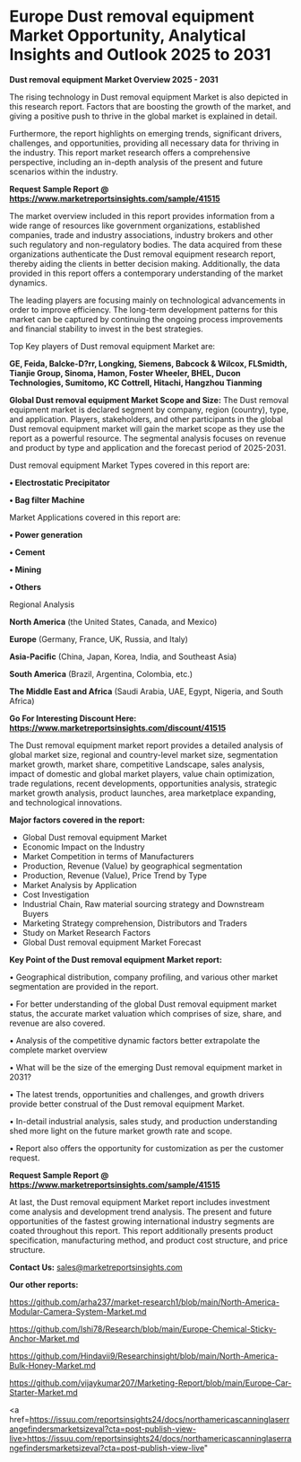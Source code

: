 # Europe Dust removal equipment Market Opportunity, Analytical Insights and Outlook 2025 to 2031

<Strong> Dust removal equipment Market Overview 2025 - 2031</strong>

The rising technology in Dust removal equipment Market is also depicted in this research report. Factors that are boosting the growth of the market, and giving a positive push to thrive in the global market is explained in detail.

Furthermore, the report highlights on emerging trends, significant drivers, challenges, and opportunities, providing all necessary data for thriving in the industry. This report market research offers a comprehensive perspective, including an in-depth analysis of the present and future scenarios within the industry.

<strong>Request Sample Report @ <a href=https://www.marketreportsinsights.com/sample/41515>https://www.marketreportsinsights.com/sample/41515</a></strong>

The market overview included in this report provides information from a wide range of resources like government organizations, established companies, trade and industry associations, industry brokers and other such regulatory and non-regulatory bodies. The data acquired from these organizations authenticate the Dust removal equipment research report, thereby aiding the clients in better decision making. Additionally, the data provided in this report offers a contemporary understanding of the market dynamics.

The leading players are focusing mainly on technological advancements in order to improve efficiency. The long-term development patterns for this market can be captured by continuing the ongoing process improvements and financial stability to invest in the best strategies.

Top Key players of Dust removal equipment Market are:

<strong>GE, Feida, Balcke-D?rr, Longking, Siemens, Babcock & Wilcox, FLSmidth, Tianjie Group, Sinoma, Hamon, Foster Wheeler, BHEL, Ducon Technologies, Sumitomo, KC Cottrell, Hitachi, Hangzhou Tianming</strong>

<strong><b>Global Dust removal equipment Market Scope and Size:</b></strong>
The Dust removal equipment market is declared segment by company, region (country), type, and application. Players, stakeholders, and other participants in the global Dust removal equipment market will gain the market scope as they use the report as a powerful resource. The segmental analysis focuses on revenue and product by type and application and the forecast period of 2025-2031.

Dust removal equipment Market Types covered in this report are:

<strong>•  Electrostatic Precipitator

•  Bag filter Machine</strong>

Market Applications covered in this report are:

<strong>•  Power generation

•  Cement

•  Mining

•  Others</strong> 

Regional Analysis

<strong>North America</strong> (the United States, Canada, and Mexico)

<strong>Europe</strong> (Germany, France, UK, Russia, and Italy)

<strong>Asia-Pacific</strong> (China, Japan, Korea, India, and Southeast Asia)

<strong>South America</strong> (Brazil, Argentina, Colombia, etc.)

<strong>The Middle East and Africa</strong> (Saudi Arabia, UAE, Egypt, Nigeria, and South Africa)

<strong>Go For Interesting Discount Here: <a href=https://www.marketreportsinsights.com/discount/41515>https://www.marketreportsinsights.com/discount/41515</a></strong>

The Dust removal equipment market report provides a detailed analysis of global market size, regional and country-level market size, segmentation market growth, market share, competitive Landscape, sales analysis, impact of domestic and global market players, value chain optimization, trade regulations, recent developments, opportunities analysis, strategic market growth analysis, product launches, area marketplace expanding, and technological innovations.

<strong><b>Major factors covered in the report:</b></strong>
<ul>
  <li>Global Dust removal equipment Market </li>
  <li>Economic Impact on the Industry</li>
  <li>Market Competition in terms of Manufacturers</li>
  <li>Production, Revenue (Value) by geographical segmentation</li>
  <li>Production, Revenue (Value), Price Trend by Type</li>
  <li>Market Analysis by Application</li>
  <li>Cost Investigation</li>
  <li>Industrial Chain, Raw material sourcing strategy and Downstream Buyers</li>
  <li>Marketing Strategy comprehension, Distributors and Traders</li>
  <li>Study on Market Research Factors</li>
  <li>Global Dust removal equipment Market Forecast</li>
</ul>

<strong><b>Key Point of the Dust removal equipment Market report:</b></strong>

• Geographical distribution, company profiling, and various other market segmentation are provided in the report.

• For better understanding of the global Dust removal equipment market status, the accurate market valuation which comprises of size, share, and revenue are also covered.

• Analysis of the competitive dynamic factors better extrapolate the complete market overview

• What will be the size of the emerging Dust removal equipment market in 2031?

• The latest trends, opportunities and challenges, and growth drivers provide better construal of the Dust removal equipment Market.

• In-detail industrial analysis, sales study, and production understanding shed more light on the future market growth rate and scope.

• Report also offers the opportunity for customization as per the customer request.

<strong>Request Sample Report @ <a href=https://www.marketreportsinsights.com/sample/41515>https://www.marketreportsinsights.com/sample/41515</a></strong>

At last, the Dust removal equipment Market report includes investment come analysis and development trend analysis. The present and future opportunities of the fastest growing international industry segments are coated throughout this report. This report additionally presents product specification, manufacturing method, and product cost structure, and price structure.

<strong>Contact Us:</strong>
sales@marketreportsinsights.com

<strong>Our other reports:</strong>

<a href=https://github.com/arha237/market-research1/blob/main/North-America-Modular-Camera-System-Market.md>https://github.com/arha237/market-research1/blob/main/North-America-Modular-Camera-System-Market.md</a>

<a href=https://github.com/Ishi78/Research/blob/main/Europe-Chemical-Sticky-Anchor-Market.md>https://github.com/Ishi78/Research/blob/main/Europe-Chemical-Sticky-Anchor-Market.md</a>

<a href=https://github.com/Hindavii9/Researchinsight/blob/main/North-America-Bulk-Honey-Market.md>https://github.com/Hindavii9/Researchinsight/blob/main/North-America-Bulk-Honey-Market.md</a>

<a href=https://github.com/vijaykumar207/Marketing-Report/blob/main/Europe-Car-Starter-Market.md>https://github.com/vijaykumar207/Marketing-Report/blob/main/Europe-Car-Starter-Market.md</a>

<a href=https://issuu.com/reportsinsights24/docs/northamericascanninglaserrangefindersmarketsizeval?cta=post-publish-view-live>https://issuu.com/reportsinsights24/docs/northamericascanninglaserrangefindersmarketsizeval?cta=post-publish-view-live</a>"
